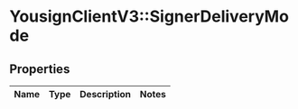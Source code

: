 # YousignClientV3::SignerDeliveryMode

## Properties
Name | Type | Description | Notes
------------ | ------------- | ------------- | -------------

